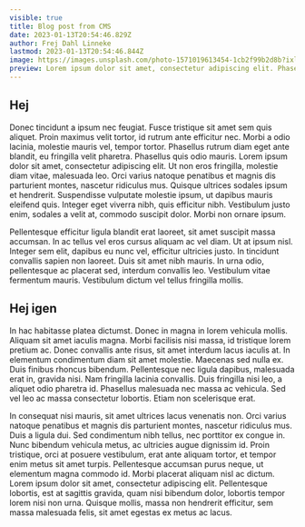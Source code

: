 ```yaml
---
visible: true
title: Blog post from CMS
date: 2023-01-13T20:54:46.829Z
author: Frej Dahl Linneke
lastmod: 2023-01-13T20:54:46.844Z
image: https://images.unsplash.com/photo-1571019613454-1cb2f99b2d8b?ixlib=rb-4.0.3&ixid=MnwxMjA3fDB8MHxwaG90by1wYWdlfHx8fGVufDB8fHx8&auto=format&fit=crop&w=870&q=80
preview: Lorem ipsum dolor sit amet, consectetur adipiscing elit. Phasellus egestas interdum elit nec mollis. Maecenas dolor sapien, pretium et ornare et, rutrum ut nulla. Vivamus facilisis elit nec est consequat condimentum. Fusce porttitor lobortis tempor.
---
```

## Hej

Donec tincidunt a ipsum nec feugiat. Fusce tristique sit amet sem quis aliquet. Proin maximus velit tortor, id rutrum ante efficitur nec. Morbi a odio lacinia, molestie mauris vel, tempor tortor. Phasellus rutrum diam eget ante blandit, eu fringilla velit pharetra. Phasellus quis odio mauris. Lorem ipsum dolor sit amet, consectetur adipiscing elit. Ut non eros fringilla, molestie diam vitae, malesuada leo. Orci varius natoque penatibus et magnis dis parturient montes, nascetur ridiculus mus. Quisque ultrices sodales ipsum et hendrerit. Suspendisse vulputate molestie ipsum, ut dapibus mauris eleifend quis. Integer eget viverra nibh, quis efficitur nibh. Vestibulum justo enim, sodales a velit at, commodo suscipit dolor. Morbi non ornare ipsum.

Pellentesque efficitur ligula blandit erat laoreet, sit amet suscipit massa accumsan. In ac tellus vel eros cursus aliquam ac vel diam. Ut at ipsum nisl. Integer sem elit, dapibus eu nunc vel, efficitur ultricies justo. In tincidunt convallis sapien non laoreet. Duis sit amet nibh mauris. In urna odio, pellentesque ac placerat sed, interdum convallis leo. Vestibulum vitae fermentum mauris. Vestibulum dictum vel tellus fringilla mollis.

## Hej igen

In hac habitasse platea dictumst. Donec in magna in lorem vehicula mollis. Aliquam sit amet iaculis magna. Morbi facilisis nisi massa, id tristique lorem pretium ac. Donec convallis ante risus, sit amet interdum lacus iaculis at. In elementum condimentum diam sit amet molestie. Maecenas sed nulla ex. Duis finibus rhoncus bibendum. Pellentesque nec ligula dapibus, malesuada erat in, gravida nisi. Nam fringilla lacinia convallis. Duis fringilla nisi leo, a aliquet odio pharetra id. Phasellus malesuada nec massa ac vehicula. Sed vel leo ac massa consectetur lobortis. Etiam non scelerisque erat.

In consequat nisi mauris, sit amet ultrices lacus venenatis non. Orci varius natoque penatibus et magnis dis parturient montes, nascetur ridiculus mus. Duis a ligula dui. Sed condimentum nibh tellus, nec porttitor ex congue in. Nunc bibendum vehicula metus, ac ultricies augue dignissim id. Proin tristique, orci at posuere vestibulum, erat ante aliquam tortor, et tempor enim metus sit amet turpis. Pellentesque accumsan purus neque, ut elementum magna commodo id. Morbi placerat aliquam nisl ac dictum. Lorem ipsum dolor sit amet, consectetur adipiscing elit. Pellentesque lobortis, est at sagittis gravida, quam nisi bibendum dolor, lobortis tempor lorem nisi non urna. Quisque mollis, massa non hendrerit efficitur, sem massa malesuada felis, sit amet egestas ex metus ac lacus.